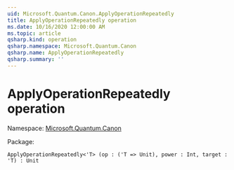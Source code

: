 ```yaml
---
uid: Microsoft.Quantum.Canon.ApplyOperationRepeatedly
title: ApplyOperationRepeatedly operation
ms.date: 10/16/2020 12:00:00 AM
ms.topic: article
qsharp.kind: operation
qsharp.namespace: Microsoft.Quantum.Canon
qsharp.name: ApplyOperationRepeatedly
qsharp.summary: ''
---
```


# ApplyOperationRepeatedly operation

Namespace: [Microsoft.Quantum.Canon](xref:Microsoft.Quantum.Canon)

Package: [](https://nuget.org/packages/)




```Q#
ApplyOperationRepeatedly<'T> (op : ('T => Unit), power : Int, target : 'T) : Unit
```
